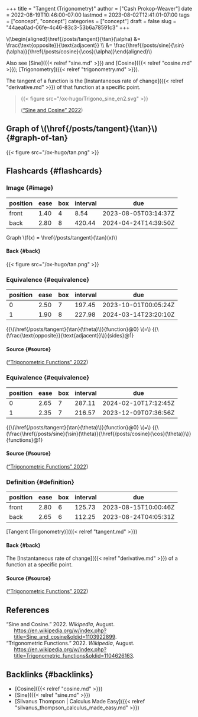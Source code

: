 +++
title = "Tangent (Trigonometry)"
author = ["Cash Prokop-Weaver"]
date = 2022-08-19T10:46:00-07:00
lastmod = 2023-08-02T12:41:01-07:00
tags = ["concept", "concept"]
categories = ["concept"]
draft = false
slug = "44aea0ad-06fe-4c46-83c3-53b6a78591c3"
+++

\\(\begin{aligned}\href{/posts/tangent}{\tan}(\alpha) &= \frac{\text{opposite}}{\text{adjacent}} \\\ &= \frac{\href{/posts/sine}{\sin}(\alpha)}{\href{/posts/cosine}{\cos}(\alpha)}\end{aligned}\\)

Also see [Sine]({{< relref "sine.md" >}}) and [Cosine]({{< relref "cosine.md" >}}); [Trigonometry]({{< relref "trigonometry.md" >}}).

The tangent of a function is the [Instantaneous rate of change]({{< relref "derivative.md" >}}) of that function at a specific point.

> {{< figure src="/ox-hugo/Trigono_sine_en2.svg" >}}
>
> (<a href="#citeproc_bib_item_1">“Sine and Cosine” 2022</a>)


## Graph of \\(\href{/posts/tangent}{\tan}\\) {#graph-of-tan}

{{< figure src="/ox-hugo/tan.png" >}}


## Flashcards {#flashcards}


### Image {#image}

| position | ease | box | interval | due                  |
|----------|------|-----|----------|----------------------|
| front    | 1.40 | 4   | 8.54     | 2023-08-05T03:14:37Z |
| back     | 2.80 | 8   | 420.44   | 2024-04-24T14:39:50Z |

Graph \\(f(x) = \href{/posts/tangent}{\tan}(x)\\)


#### Back {#back}

{{< figure src="/ox-hugo/tan.png" >}}


### Equivalence {#equivalence}

| position | ease | box | interval | due                  |
|----------|------|-----|----------|----------------------|
| 0        | 2.50 | 7   | 197.45   | 2023-10-01T00:05:24Z |
| 1        | 1.90 | 8   | 227.98   | 2024-03-14T23:20:10Z |

{{\\(\href{/posts/tangent}{\tan}(\theta)\\)}{function}@0} \\(=\\) {{\\(\frac{\text{opposite}}{\text{adjacent}}\\)}{sides}@1}


#### Source {#source}

(<a href="#citeproc_bib_item_2">“Trigonometric Functions” 2022</a>)


### Equivalence {#equivalence}

| position | ease | box | interval | due                  |
|----------|------|-----|----------|----------------------|
| 0        | 2.65 | 7   | 287.11   | 2024-02-10T17:12:45Z |
| 1        | 2.35 | 7   | 216.57   | 2023-12-09T07:36:56Z |

{{\\(\href{/posts/tangent}{\tan}(\theta)\\)}{function}@0} \\(=\\) {{\\(\frac{\href{/posts/sine}{\sin}(\theta)}{\href{/posts/cosine}{\cos}(\theta)}\\)}{functions}@1}


#### Source {#source}

(<a href="#citeproc_bib_item_2">“Trigonometric Functions” 2022</a>)


### Definition {#definition}

| position | ease | box | interval | due                  |
|----------|------|-----|----------|----------------------|
| front    | 2.80 | 6   | 125.73   | 2023-08-15T10:00:46Z |
| back     | 2.65 | 6   | 112.25   | 2023-08-24T04:05:31Z |

[Tangent (Trigonometry)]({{< relref "tangent.md" >}})


#### Back {#back}

The [Instantaneous rate of change]({{< relref "derivative.md" >}}) of a function at a specific point.


#### Source {#source}

(<a href="#citeproc_bib_item_2">“Trigonometric Functions” 2022</a>)

## References

<style>.csl-entry{text-indent: -1.5em; margin-left: 1.5em;}</style><div class="csl-bib-body">
  <div class="csl-entry"><a id="citeproc_bib_item_1"></a>“Sine and Cosine.” 2022. <i>Wikipedia</i>, August. <a href="https://en.wikipedia.org/w/index.php?title=Sine_and_cosine&oldid=1103922899">https://en.wikipedia.org/w/index.php?title=Sine_and_cosine&#38;oldid=1103922899</a>.</div>
  <div class="csl-entry"><a id="citeproc_bib_item_2"></a>“Trigonometric Functions.” 2022. <i>Wikipedia</i>, August. <a href="https://en.wikipedia.org/w/index.php?title=Trigonometric_functions&oldid=1104626163">https://en.wikipedia.org/w/index.php?title=Trigonometric_functions&#38;oldid=1104626163</a>.</div>
</div>


## Backlinks {#backlinks}

-   [Cosine]({{< relref "cosine.md" >}})
-   [Sine]({{< relref "sine.md" >}})
-   [Silvanus Thompson | Calculus Made Easy]({{< relref "silvanus_thompson_calculus_made_easy.md" >}})
